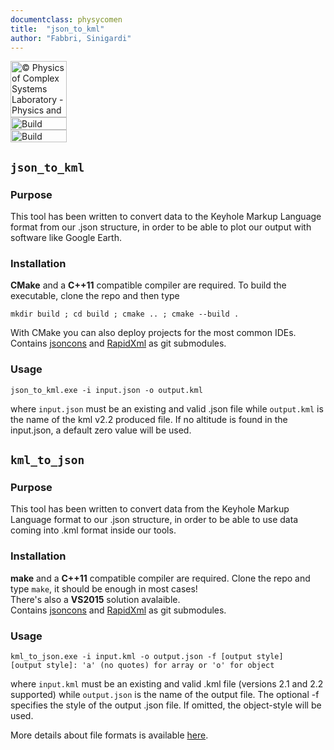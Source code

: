 ```yaml
---
documentclass: physycomen
title:  "json_to_kml"
author: "Fabbri, Sinigardi"
---
```


<a href="http://www.physycom.unibo.it"> 
<div class="image">
<img src="https://cdn.rawgit.com/physycom/templates/697b327d/logo_unibo.png" width="90" height="90" alt="© Physics of Complex Systems Laboratory - Physics and Astronomy Department - University of Bologna"> 
</div>
</a>
<a href="https://travis-ci.org/physycom/json_to_kml"> 
<div class="image">
<img src="https://travis-ci.org/physycom/json_to_kml.svg?branch=master" width="90" height="20" alt="Build Status"> 
</div>
</a>
<a href="https://ci.appveyor.com/project/cenit/json-to-kml"> 
<div class="image">
<img src="https://ci.appveyor.com/api/projects/status/tk7a69ly5xqm35m7?svg=true" width="90" height="20" alt="Build Status"> 
</div>
</a>


## `json_to_kml`
### Purpose
This tool has been written to convert data to the Keyhole Markup Language format from our .json structure, in order to be able to plot our output with software like Google Earth.


### Installation
**CMake** and a **C++11** compatible compiler are required. To build the executable, clone the repo and then type  
```
mkdir build ; cd build ; cmake .. ; cmake --build .
```
With CMake you can also deploy projects for the most common IDEs.  
Contains [jsoncons](https://github.com/danielaparker/jsoncons) and [RapidXml](https://github.com/physycom/rapidxml) as git submodules.

### Usage
```
json_to_kml.exe -i input.json -o output.kml 
```
where `input.json` must be an existing and valid .json file while `output.kml` is the name of the kml v2.2 produced file.
If no altitude is found in the input.json, a default zero value will be used.


## `kml_to_json`
### Purpose
This tool has been written to convert data from the Keyhole Markup Language format to our .json structure, in order to be able to use data coming into .kml format inside our tools.

### Installation
**make** and a **C++11** compatible compiler are required. Clone the repo and type ``make``, it should be enough in most cases!   
There's also a **VS2015** solution avalaible.   
Contains [jsoncons](https://github.com/danielaparker/jsoncons) and [RapidXml](https://github.com/physycom/rapidxml) as git submodules.

### Usage
```
kml_to_json.exe -i input.kml -o output.json -f [output style]
[output style]: 'a' (no quotes) for array or 'o' for object
```
where `input.kml` must be an existing and valid .kml file (versions 2.1 and 2.2 supported) while `output.json` is the name of the output file.
The optional -f specifies the style of the output .json file. If omitted, the object-style will be used.


More details about file formats is available [here](https://github.com/physycom/file_format_specifications/blob/master/formati_file.md).

